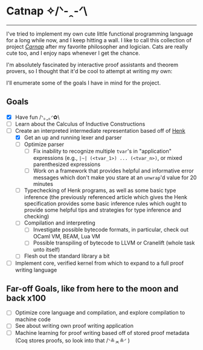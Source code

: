 # Catnap ✧/ᐠ-ꞈ-ᐟ\ 
--------

I've tried to implement my own cute little functional programming language for a long while now,
and I keep hitting a wall. I like to call this collection of project [*Carnap*](https://en.wikipedia.org/wiki/Rudolf_Carnap) after my favorite philosopher and logician. Cats are really cute too, and I enjoy naps whenever I get the chance.

I'm absolutely fascinated by interactive proof assistants and theorem provers,
so I thought that it'd be cool to attempt at writing my own:

I'll enumerate some of the goals I have in mind for the project.

## Goals

- [x] Have fun /ᐠ｡ꞈ｡ᐟ✿\
- [ ] Learn about the Calculus of Inductive Constructions
- [ ] Create an interpreted intermediate representation based off of [Henk](https://www.microsoft.com/en-us/research/wp-content/uploads/1997/01/henk.pdf)
  + [x] Get an up and running lexer and parser
  + [ ] Optimize parser
	- [ ] Fix inability to recognize multiple `tvar`'s in "application" expressions (e.g., `|~| (<tvar_1>) ... (<tvar_n>)`, or mixed parenthesized expressions
	- [ ] Work on a framework that provides helpful and informative error messages which don't make you stare at an `unwrap`'d value for 20 minutes
  + [ ] Typechecking of Henk programs, as well as some basic type inference (the previously referenced article which gives the Henk specification provides some basic inference rules which ought to provide some helpful tips and strategies for type inference and checking)
  + [ ] Compilation and interpreting
	- [ ] Investigate possible bytecode formats, in particular, check out OCaml VM, BEAM, Lua VM
	- [ ] Possible transpiling of bytecode to LLVM or Cranelift (whole task unto itself)
  + [ ] Flesh out the standard library a bit
- [ ] Implement core, verified kernel from which to expand to a full proof writing language

## Far-off Goals, like from here to the moon and back x100
- [ ] Optimize core language and compilation, and explore compilation to machine code
- [ ] See about writing own proof writing application
- [ ] Machine learning for proof writing based off of stored proof metadata (Coq stores proofs, so 
look into that  /ᐠ≗ᆽ≗ᐟ \)
